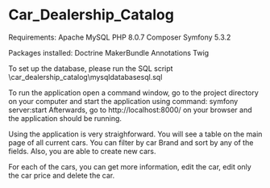 # Car_Dealership_Catalog
 
Requirements:
Apache
MySQL
PHP 8.0.7
Composer
Symfony 5.3.2

Packages installed:
Doctrine
MakerBundle
Annotations
Twig

To set up the database, please run the SQL script \car_dealership_catalog\mysqldatabasesql.sql

To run the application open a command window, go to the project directory on your computer and start the application using command: symfony server:start
Afterwards, go to http://localhost:8000/ on your browser and the application should be running.

Using the application is very straighforward. You will see a table on the main page of all current cars. You can filter by car Brand and sort by any of the fields. Also, you are able to create new cars.

For each of the cars, you can get more information, edit the car, edit only the car price and delete the car.